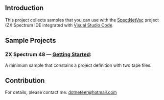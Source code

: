 ## Introduction
This project collects samples that you can use with the [SpectNetVsc](https://github.com/Dotneteer/spectnetvsc)  project (ZX Spectrum IDE integrated with [Visual Studio Code](https://code.visualstudio.com/).

## Sample Projects

### ZX Spectrum 48 &mdash; [Getting Started](https://github.com/Dotneteer/spectnetvsc-samples/tree/master/ZxSpectrum48GettingStarted): 

A minimum sample that constains a project definition with two tape files.

## Contribution

For details, please contact me: dotneteer@hotmail.com

